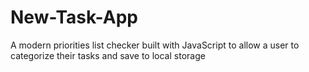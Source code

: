 # New-Task-App
A modern priorities list checker built with JavaScript to allow a user to categorize their tasks and save to local storage
